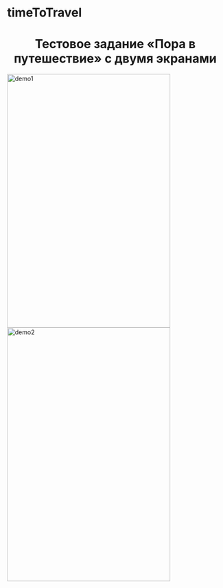 # timeToTravel

<h1 align="center">Тестовое задание «Пора в путешествие» с двумя экранами</h1>

<img width="380" height="590" alt="demo1" src="https://github.com/gWeaverDev/timeToTravel/assets/124156429/cd544e90-df75-4d3b-8930-19857d6e6d3a">
<img width="380" height="590" alt="demo2" src="https://github.com/gWeaverDev/timeToTravel/assets/124156429/ccec2489-d2cf-40bb-a207-c899d6cfcd0d">


